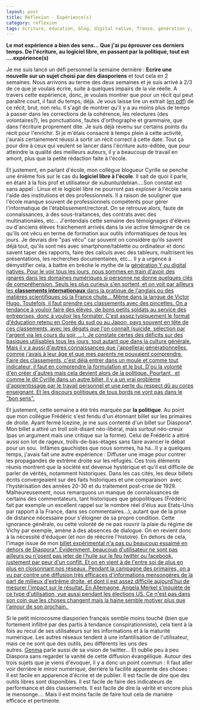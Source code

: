 ```yaml
---
layout: post
title: Réflexion - Expérience(s)
category: reflexion
tags: écriture, éducation, blog, digital native, france, génération y, Geekeries, mathématiques, politique, Réflexion, science
---
```

**Le mot expérience a bien des sens... Que j'ai pu éprouver ces derniers temps. De l'écriture, au logiciel libre, en passant par la politique, tout est ....expérience(s)**

Je me suis lancé un défi personnel la semaine dernière : **Ecrire une nouvelle sur un sujet choisi par des diasporiens** et tout cela en 2 semaines. Nous arrivons au terme des deux semaines et je suis arrivé à 2/3 de ce que je voulais écrire, suite à quelques impairs de la vie réelle. A travers cette expérience, donc, je voulais montrer que pour un récit qui peut paraître court, il faut du temps, déjà. Je vous laisse lire un extrait (<a href="http://iceman75.free.fr/roman0/nouvelle.pdf"><span style="text-decoration:underline;">en pdf</a>) de ce récit, brut, non relu. Il s'agit de montrer qu'il y a au moins plus de temps à passer dans les corrections de la cohérence, les relectures (des volontaires?), les ponctuations, fautes d'orthographe et grammaire, que dans l'écriture proprement dite. Je suis déjà revenu sur certains points du récit pour l'enrichir. Si je m'étais consacré à temps plein à cette activité, j'aurais certainement réussi à sortir un récit correct à cette date. Tout ça pour dire à ceux qui veulent se lancer dans l'écriture auto-éditée, que pour atteindre la qualité des meilleurs auteurs, il y a beaucoup de travail en amont, plus que la petite rédaction faite à l'école.

Et justement, en parlant d'école, mon collègue blogueur Cyrille se penche une énième fois sur le cas du **logiciel libre à l'école**. Il sait de quoi il parle, en étant à la fois prof et utilisateur de xubuntu/debian....Son constat est sans appel : Linux et le logiciel libre ne pourront pas exploser à l'école sans l'aide des institutions et des professionnels. Il a raison de souligner que l'école manque souvent de professionnels compétents pour gérer l'informatique de l'établissement/rectorat. On se retrouve alors, faute de connaissances, à des sous-traitances, des contrats avec des multinationales, etc... J'entendais cette semaine des témoignages d'élèves ou d'anciens élèves fraichement arrivés dans la vie active témoigner de ce qu'ils ont vécu en terme de formation aux outils informatiques de tous les jours. Je devrais dire "pas vécu" car souvent on considère qu'ils savent déjà tout, qu'ils sont nés avec smartphone/tablette ou ordinateur et donc savent taper des rapports, faire des calculs avec des tableurs, maîtrisent les présentations, les recherches documentaires, etc... Il y a urgence à démystifier cela, à battre en brèche le mythe de la <span style="text-decoration:underline;"><a href="https://fr.wikipedia.org/wiki/G%C3%A9n%C3%A9ration_Y">génération Y</a> ou digital natives. Pour le voir tous les jours, nous sommes en train d'avoir des ignares dans les domaines numériques si personne ne donne quelques clés de compréhension. Seuls les plus curieux s'en sortent, et on voit par ailleurs les **classements internationaux** dans la pratique de l'anglais ou des <span style="text-decoration:underline;"><a href="http://mcetv.fr/mon-mag-campus/timss-2015-france-chute-classement-mathematiques-2911/">matières scientifiques </a>où la France chute... Même dans la langue de Victor Hugo. Toutefois, il faut prendre ces classements avec des pincettes. On a tendance à vouloir faire des élèves, de bons petits soldats au service des entreprises, donc à vouloir les formater. C'est assez typiquement le format d'éducation retenu en Corée du sud ou au Japon, pays souvent en tête de ces classements, avec les dégats que l'on connaît (suicide, sélection par l'argent via les cours du soir, ...). Je constate certes des déficits sur des basiques utilisables tous les jours, tout autant que dans la culture générale. Mais il y a aussi d'autres connaissances que j'appellerai générationnelles, comme j'avais à leur âge et que mes parents ne pouvaient comprendre. Faire des classements, c'est déjà entrer dans un moule et comme tout indicateur, il faut en comprendre la formulation et le but. D'où la volonté d'en créer d'autres mais cela devient alors de la politique. Pourtant, &nbsp;et comme le dit Cyrille dans un autre billet, il y a un vrai problème d'apprentissage par le travail personnel et une perte du respect dû au corps enseignant. Et les discours politiques de tous bords ne vont pas dans le "bon sens".

Et justement, cette semaine a été très marquée par **la politique**. Au point que mon collègue Frédéric s'est fendu d'un étonnant billet sur les primaires de droite. Ayant fermé Icezine, je me suis contenté d'un billet sur Diaspora*. Mon billet a attiré un troll soit-disant néo-libéral, mais surtout néo-creux (pas un argument mais une critique sur la forme). Celui de Frédéric a attiré aussi son lot de rageux, trolls-de-bas-étages sans faire avancer le débat pour un sou. &nbsp;Infâmes gauchistes que nous sommes, ha ha...Il y a quelques temps, j'avais fait une autre expérience : Diffuser une image pour contrer les propagandes de extrême droite sur les réfugiés. Ces trois éléments réunis montrent que la société est devenue hystérique et qu'il est difficile de parler de vérités, notamment historiques. Dans les cas cités, les deux billets écrits convergeaient sur des faits historiques et une comparaison &nbsp;avec l'hystérisation des années 20-30 et du traitement post-crise de 1929. Malheureusement, nous remarquons un manque de connaissances de certains des commentateurs, tant historiques que géopolitiques (Frédéric fait par exemple un excellent rappel sur le nombre réel d'élus aux Etats-Unis par rapport à la France, dans ses commentaires...), autant que de la prise de distance nécessaire pour s'éloigner de sa propre condition. Cette ignorance générale, ou cette volonté de ne pas rouvrir la plaie du régime de Vichy par exemple, amène à des absences de dialogue. On en revient donc à la nécessité d'éduquer (et non de réécrire l'histoire). En dehors de cela, l'image issue de mon <span style="text-decoration:underline;"><a href="https://cheziceman.wordpress.com/2016/11/18/blog-et-si-on-faisait-une-experience-ensemble/">billet expérimental</a> n'a pas pu beaucoup essaimé en dehors de Diaspora*. Evidemment, beaucoup d'utilisateur ne sont pas ailleurs ou n'osent pas jeter de l'huile sur le feu twitter ou facebook, justement par peur d'un conflit. Et on en vient à de l'entre soi de plus en plus en cloisonnant nos réseaux. Pendant la campagne des primaires, on a vu par contre une diffusion très efficaces d'informations mensongères de la part de milieux d'extrème droite, et dont il est assez difficile aujourd'hui de mesurer l'impact sur le résultat. En Allemagne, Angela Merkel s'inquiète de ce type d'utilisation, vue aussi pendant les élections US. Ce n'est pas dans son coin que les choses changent mais la haine semble motiver plus que l'amour de son prochain.&nbsp;

Si le petit microcosme diasporien français semble moins touché (bien que fortement infiltré par des partis à tendance conspirationniste), cela tient à la fois au recul de ses utilisateurs sur les informations et à la maturité numérique. Les autres réseaux tendent à une infantilisation de l'utilisateur, mais ce ne sont que des outils, peu différents les uns des autres.&nbsp;<a href="http://genma.free.fr">Genma</a>&nbsp;parle&nbsp;aussi de sa vision de twitter... Et oublie peu à peu Diaspora sans regarder la vanité de cette diffusion évangélique. Autour des trois sujets que je viens d'évoquer, il y a donc un point commun : Il faut aller voir derrière le miroir numérique, derrière la facilité apparente des choses :&nbsp; Il est facile en apparence d'écrire et de publier. Il est facile de dire que des outils libres sont disponibles. Il est facile de faire des indicateurs de performance et des classements. Il est facile de dire la vérité et encore plus le mensonge.... Mais il est moins facile de faire tout cela de manière efficace et pertinente.
